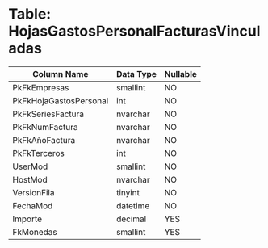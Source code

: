 # Table: HojasGastosPersonalFacturasVinculadas

| Column Name | Data Type | Nullable |
|-------------|-----------|----------|
| PkFkEmpresas | smallint | NO |
| PkFkHojaGastosPersonal | int | NO |
| PkFkSeriesFactura | nvarchar | NO |
| PkFkNumFactura | nvarchar | NO |
| PkFkAñoFactura | nvarchar | NO |
| PkFkTerceros | int | NO |
| UserMod | smallint | NO |
| HostMod | nvarchar | NO |
| VersionFila | tinyint | NO |
| FechaMod | datetime | NO |
| Importe | decimal | YES |
| FkMonedas | smallint | YES |
